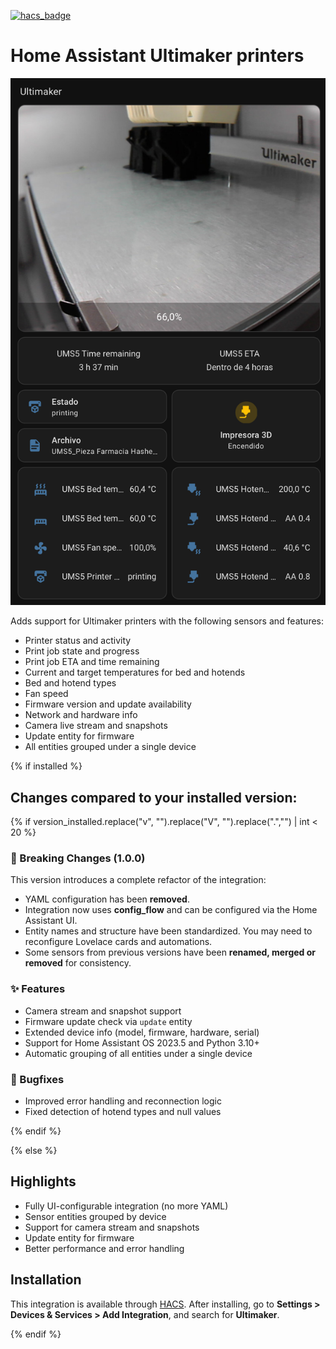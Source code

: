 [![hacs_badge](https://img.shields.io/badge/HACS-Default-orange.svg?style=for-the-badge)](https://github.com/custom-components/hacs)
# Home Assistant Ultimaker printers

![lovelace](https://github.com/jellespijker/home-assistant-ultimaker/raw/main/resources/lovelace.png)

Adds support for Ultimaker printers with the following sensors and features:

- Printer status and activity
- Print job state and progress
- Print job ETA and time remaining
- Current and target temperatures for bed and hotends
- Bed and hotend types
- Fan speed
- Firmware version and update availability
- Network and hardware info
- Camera live stream and snapshots
- Update entity for firmware
- All entities grouped under a single device

{% if installed %}
## Changes compared to your installed version:

{% if version_installed.replace("v", "").replace("V", "").replace(".","") | int < 20 %}
### 🚨 Breaking Changes (1.0.0)
This version introduces a complete refactor of the integration:
- YAML configuration has been **removed**.
- Integration now uses **config_flow** and can be configured via the Home Assistant UI.
- Entity names and structure have been standardized. You may need to reconfigure Lovelace cards and automations.
- Some sensors from previous versions have been **renamed, merged or removed** for consistency.

### ✨ Features
- Camera stream and snapshot support
- Firmware update check via `update` entity
- Extended device info (model, firmware, hardware, serial)
- Support for Home Assistant OS 2023.5 and Python 3.10+
- Automatic grouping of all entities under a single device

### 🐛 Bugfixes
- Improved error handling and reconnection logic
- Fixed detection of hotend types and null values

{% endif %}

{% else %}

## Highlights

- Fully UI-configurable integration (no more YAML)
- Sensor entities grouped by device
- Support for camera stream and snapshots
- Update entity for firmware
- Better performance and error handling

## Installation

This integration is available through [HACS](https://hacs.xyz). After installing, go to **Settings > Devices & Services > Add Integration**, and search for **Ultimaker**.

{% endif %}

